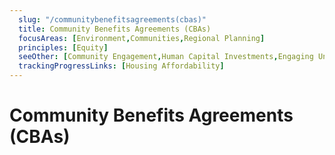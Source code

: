 ```yaml
---
  slug: "/communitybenefitsagreements(cbas)"
  title: Community Benefits Agreements (CBAs)
  focusAreas: [Environment,Communities,Regional Planning]
  principles: [Equity]
  seeOther: [Community Engagement,Human Capital Investments,Engaging Underserved Communities,Tactical Urbanism]
  trackingProgressLinks: [Housing Affordability]
---
```

# Community Benefits Agreements (CBAs)